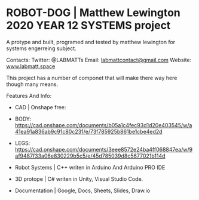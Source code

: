 # ROBOT-DOG | Matthew Lewington 2020 YEAR 12 SYSTEMS project
A protype and built, programed and tested by matthew lewington for systems engerreing subject.

Contacts:
Twitter: @LABMATTs
Email: labmattcontact@gmail.com
Website: www.labmatt.space

This project has a number of componet that will make there way here though many means.

Features And Info:
- CAD | Onshape free: 
 - BODY: https://cad.onshape.com/documents/b05a1c4fec93d1d20e403545/w/a41ea91a836ab9c91c80c231/e/73f785925b861be1cbe4ed2d
 - LEGS: https://cad.onshape.com/documents/3eee8572e24ba4ff068847ea/w/9af9487f33a06e830229b5c5/e/45d785039d8c5677021b114d
 
 - Robot Systems | C++ writen in Arduino And Arduino PRO IDE
 - 3D protope    | C# writen in Unity, Visual Studio Code.
 - Documentation | Google, Docs, Sheets, Slides, Draw.io
 
